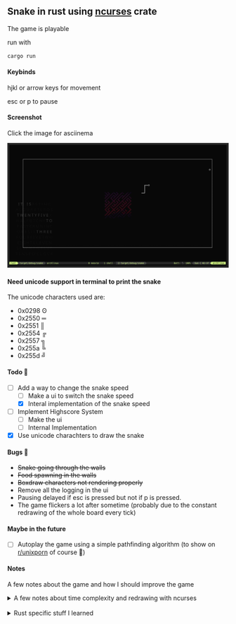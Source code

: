 ## Snake in rust using [ncurses](https://docs.rs/ncurses) crate

The game is playable

run with

```bash
cargo run
```

#### Keybinds

hjkl or arrow keys for movement

esc or p to pause

#### Screenshot

Click the image for asciinema

[<img src="images/screenshot.png" width="650" />](https://asciinema.org/a/FVB1DZmA7lVK4BILFkzkreMQ9?autoplay=1)

#### Need unicode support in terminal to print the snake

The unicode characters used are:

- 0x0298 ʘ
- 0x2550 ═
- 0x2551 ║
- 0x2554 ╔
- 0x2557 ╗
- 0x255a ╚
- 0x255d ╝

#### Todo :construction:

- [ ] Add a way to change the snake speed
  - [ ] Make a ui to switch the snake speed
  - [x] Interal implementation of the snake speed
- [ ] Implement Highscore System
  - [ ] Make the ui
  - [ ] Internal Implementation
- [x] Use unicode charachters to draw the snake

#### Bugs :bug:

- ~~Snake going through the walls~~
- ~~Food spawning in the walls~~
- ~~Boxdraw characters not rendering properly~~
- Remove all the logging in the ui
- Pausing delayed if esc is pressed but not if p is pressed.
- The game flickers a lot after sometime (probably due to the constant redrawing of the whole board every tick)

#### Maybe in the future

- [ ] Autoplay the game using a simple pathfinding algorithm (to show on [r/unixporn](https://reddit.com/r/unixporn) of course :clown_face:)

#### Notes

A few notes about the game and how I should improve the game

<details>
<summary>A few notes about time complexity and redrawing with ncurses</summary>

> The complexity of the program is O(n) every tick (time which changes relative to the speed)

> However the place, I can improve is the redrawing of the game

> At the time of writing the in commit
> <a href="https://github.com/uttarayan21/snake/commit/de66f7d249a56f883dd632598a4178b1bd1320ba">f9be68e</a>
> the game still redraws the total board and the total snake every tick.

> I think this can be improved by only drawing the parts of the snake and the board when needed

</details>
<br>

<details>

<summary>Rust specific stuff I learned</summary>

> [char](https://doc.rust-lang.org/stable/std/primitive.char.html) and [std::char](https://doc.rust-lang.org/stable/std/char/index.html) are different

> [char](https://doc.rust-lang.org/stable/std/primitive.char.html) is the primitive type [std::char](https://doc.rust-lang.org/stable/std/char/index.html) is the char module. All the functions are not completely same for both (as of rust v1.49.0)

> [ncursesw](httsp://docs.rs/ncursesw) is not needed to print unicode characters. I have no clue where I got that idea from.

</details>
